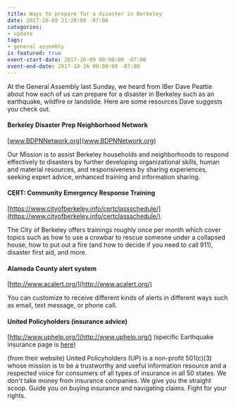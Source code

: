 ```yaml
---
title: Ways to prepare for a disaster in Berkeley
date: 2017-10-09 21:28:00 -07:00
categories:
- update
tags:
- general assembly
is featured: true
event-start-date: 2017-10-09 00:00:00 -07:00
event-end-date: 2017-10-16 00:00:00 -07:00
---
```


At the General Assembly last Sunday, we heard from IBer Dave Peattie about how each of us can prepare for a disaster in Berkeley such as an earthquake, wildfire or landslide. Here are some resources Dave suggests you check out.

#### Berkeley Disaster Prep Neighborhood Network

[www.BDPNNetwork.org](www.BDPNNetwork.org)

Our Mission is to assist Berkeley households and neighborhoods to respond effectively to disasters by further developing organizational skills, human and material resources, and responsiveness by sharing experiences, seeking expert advice, enhanced training and information sharing.

#### CERT: Community Emergency Response Training

[https://www.cityofberkeley.info/certclassschedule/](https://www.cityofberkeley.info/certclassschedule/)

The City of Berkeley offers trainings roughly once per month which cover topics such as how to use a crowbar to rescue someone under a collapsed house, how to put out a fire (and how to decide if you need to call 911), disaster first aid, and more.

#### Alameda County alert system

[http://www.acalert.org/](http://www.acalert.org/)

You can customize to receive different kinds of alerts in different ways such as email, text message, or phone call.

#### United Policyholders (insurance advice)

[http://www.uphelp.org/](http://www.uphelp.org/) (specific Earthquake insurance page is [here](http://www.uphelp.org/library/guides/earthquake-insurance))

(from their website) United Policyholders (UP) is a non-profit 501(c)(3) whose mission is to be a trustworthy and useful information resource and a respected voice for consumers of all types of insurance in all 50 states. We don't take money from insurance companies. We give you the straight scoop. Guide you on buying insurance and navigating claims. Fight for your rights.

